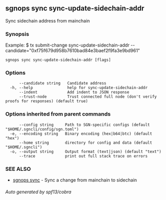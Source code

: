 ## sgnops sync sync-update-sidechain-addr

Sync sidechain address from mainchain

### Synopsis

Example:
$ <appcli> tx submit-change sync-update-sidechain-addr --candidate="0xf75f679d958b7610bad84e3baef2f9fa3e9bd961"

```
sgnops sync sync-update-sidechain-addr [flags]
```

### Options

```
      --candidate string   Candidate address
  -h, --help               help for sync-update-sidechain-addr
      --indent             Add indent to JSON response
      --trust-node         Trust connected full node (don't verify proofs for responses) (default true)
```

### Options inherited from parent commands

```
      --config string     Path to SGN-specific configs (default "$HOME/.sgncli/config/sgn.toml")
  -e, --encoding string   Binary encoding (hex|b64|btc) (default "hex")
      --home string       directory for config and data (default "$HOME/.sgncli")
  -o, --output string     Output format (text|json) (default "text")
      --trace             print out full stack trace on errors
```

### SEE ALSO

* [sgnops sync](sgnops_sync.md)	 - Sync a change from mainchain to sidechain

###### Auto generated by spf13/cobra
